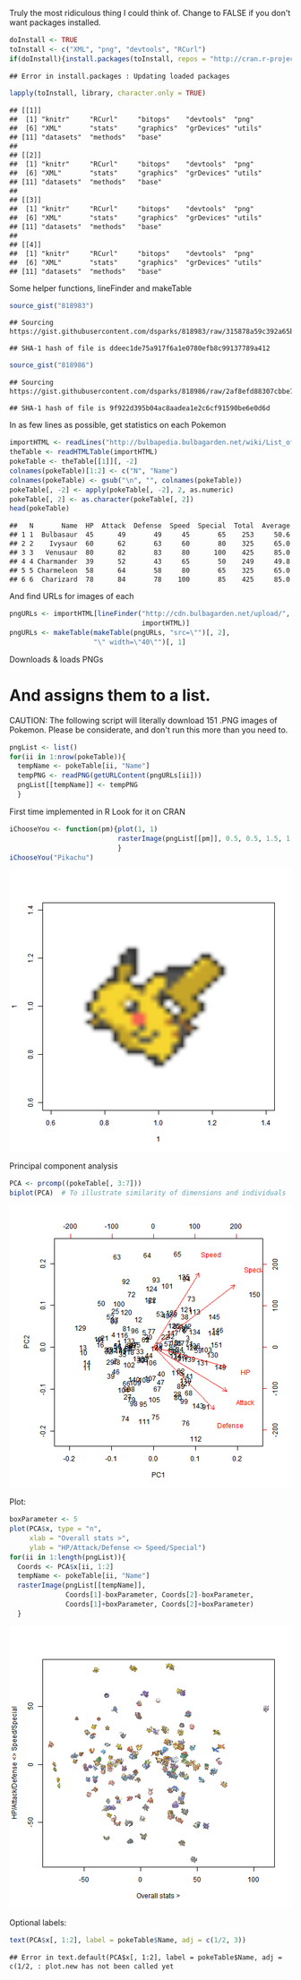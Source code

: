 Truly the most ridiculous thing I could think of.
Change to FALSE if you don't want packages installed.


```r
doInstall <- TRUE  
toInstall <- c("XML", "png", "devtools", "RCurl")
if(doInstall){install.packages(toInstall, repos = "http://cran.r-project.org")}
```

```
## Error in install.packages : Updating loaded packages
```

```r
lapply(toInstall, library, character.only = TRUE)
```

```
## [[1]]
##  [1] "knitr"     "RCurl"     "bitops"    "devtools"  "png"      
##  [6] "XML"       "stats"     "graphics"  "grDevices" "utils"    
## [11] "datasets"  "methods"   "base"     
## 
## [[2]]
##  [1] "knitr"     "RCurl"     "bitops"    "devtools"  "png"      
##  [6] "XML"       "stats"     "graphics"  "grDevices" "utils"    
## [11] "datasets"  "methods"   "base"     
## 
## [[3]]
##  [1] "knitr"     "RCurl"     "bitops"    "devtools"  "png"      
##  [6] "XML"       "stats"     "graphics"  "grDevices" "utils"    
## [11] "datasets"  "methods"   "base"     
## 
## [[4]]
##  [1] "knitr"     "RCurl"     "bitops"    "devtools"  "png"      
##  [6] "XML"       "stats"     "graphics"  "grDevices" "utils"    
## [11] "datasets"  "methods"   "base"
```

Some helper functions, lineFinder and makeTable


```r
source_gist("818983")
```

```
## Sourcing https://gist.githubusercontent.com/dsparks/818983/raw/315878a59c392a65b176a43c4903b3ede6b67864/LineFinder.R
```

```
## SHA-1 hash of file is ddeec1de75a917f6a1e0780efb8c99137789a412
```

```r
source_gist("818986")
```

```
## Sourcing https://gist.githubusercontent.com/dsparks/818986/raw/2af8efd88307cbbe7941d6be98834f166c56fc61/MakeTable.R
```

```
## SHA-1 hash of file is 9f922d395b04ac8aadea1e2c6cf91590be6e0d6d
```

In as few lines as possible, get statistics on each Pokemon


```r
importHTML <- readLines("http://bulbapedia.bulbagarden.net/wiki/List_of_Pok%C3%A9mon_by_base_stats_(Generation_I)")
theTable <- readHTMLTable(importHTML)
pokeTable <- theTable[[1]][, -2]
colnames(pokeTable)[1:2] <- c("N", "Name")
colnames(pokeTable) <- gsub("\n", "", colnames(pokeTable))
pokeTable[, -2] <- apply(pokeTable[, -2], 2, as.numeric)
pokeTable[, 2] <- as.character(pokeTable[, 2])
head(pokeTable)
```

```
##   N       Name  HP  Attack  Defense  Speed  Special  Total  Average
## 1 1  Bulbasaur  45      49       49     45       65    253     50.6
## 2 2    Ivysaur  60      62       63     60       80    325     65.0
## 3 3   Venusaur  80      82       83     80      100    425     85.0
## 4 4 Charmander  39      52       43     65       50    249     49.8
## 5 5 Charmeleon  58      64       58     80       65    325     65.0
## 6 6  Charizard  78      84       78    100       85    425     85.0
```

And find URLs for images of each


```r
pngURLs <- importHTML[lineFinder("http://cdn.bulbagarden.net/upload/",
                                 importHTML)]
pngURLs <- makeTable(makeTable(pngURLs, "src=\"")[, 2],
                     "\" width=\"40\"")[, 1]
```

Downloads & loads PNGs
# And assigns them to a list.
CAUTION: The following script will literally download 151 .PNG images of
Pokemon. Please be considerate, and don't run this more than you need to.


```r
pngList <- list()
for(ii in 1:nrow(pokeTable)){
  tempName <- pokeTable[ii, "Name"]
  tempPNG <- readPNG(getURLContent(pngURLs[ii]))  
  pngList[[tempName]] <- tempPNG  
  }
```

First time implemented in R
Look for it on CRAN


```r
iChooseYou <- function(pm){plot(1, 1)  
                           rasterImage(pngList[[pm]], 0.5, 0.5, 1.5, 1.5)                           
                           }
iChooseYou("Pikachu")  
```

![plot of chunk unnamed-chunk-6](figure/unnamed-chunk-6-1.png)

Principal component analysis


```r
PCA <- prcomp((pokeTable[, 3:7]))
biplot(PCA)  # To illustrate similarity of dimensions and individuals
```

![plot of chunk unnamed-chunk-7](figure/unnamed-chunk-7-1.png)

Plot:


```r
boxParameter <- 5  
plot(PCA$x, type = "n",
     xlab = "Overall stats >",
     ylab = "HP/Attack/Defense <> Speed/Special")
for(ii in 1:length(pngList)){
  Coords <- PCA$x[ii, 1:2]
  tempName <- pokeTable[ii, "Name"]
  rasterImage(pngList[[tempName]],
              Coords[1]-boxParameter, Coords[2]-boxParameter,
              Coords[1]+boxParameter, Coords[2]+boxParameter)
  }  
```

![plot of chunk unnamed-chunk-8](figure/unnamed-chunk-8-1.png)

Optional labels:


```r
text(PCA$x[, 1:2], label = pokeTable$Name, adj = c(1/2, 3))
```

```
## Error in text.default(PCA$x[, 1:2], label = pokeTable$Name, adj = c(1/2, : plot.new has not been called yet
```

